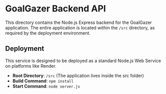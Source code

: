 # GoalGazer Backend API

This directory contains the Node.js Express backend for the GoalGazer application. The entire application is located within the `/src` directory, as required by the deployment environment.

## Deployment

This service is designed to be deployed as a standard Node.js Web Service on platforms like Render.

- **Root Directory**: `/src` (The application lives inside the src folder)
- **Build Command**: `npm install`
- **Start Command**: `node server.js`
